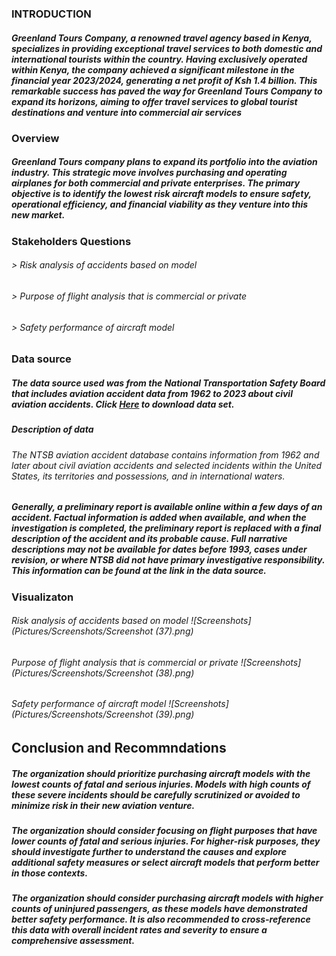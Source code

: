 ### INTRODUCTION

##### Greenland Tours Company, a renowned travel agency based in Kenya, specializes in providing exceptional travel services to both domestic and international tourists within the country. Having exclusively operated within Kenya, the company achieved a significant milestone in the financial year 2023/2024, generating a net profit of Ksh 1.4 billion. This remarkable success has paved the way for Greenland Tours Company to expand its horizons, aiming to offer travel services to global tourist destinations and venture into commercial air services

### Overview

##### Greenland Tours company plans to expand its portfolio into the aviation industry. This strategic move involves purchasing and operating airplanes for both commercial and private enterprises. The primary objective is to identify the lowest risk aircraft models to ensure safety, operational efficiency, and financial viability as they venture into this new market.

### Stakeholders Questions

###### > Risk analysis of accidents based on model
###### > Purpose of flight analysis that is commercial or private
###### > Safety performance of aircraft model

### Data source

##### The data source used was from the National Transportation Safety Board that includes aviation accident data from 1962 to 2023 about civil aviation accidents. Click [Here](https://www.kaggle.com/datasets/khsamaha/aviation-accident-database-synopses) to download data set.

##### Description of data

###### The NTSB aviation accident database contains information from 1962 and later about civil aviation accidents and selected incidents within the United States, its territories and possessions, and in international waters.
##### Generally, a preliminary report is available online within a few days of an accident. Factual information is added when available, and when the investigation is completed, the preliminary report is replaced with a final description of the accident and its probable cause. Full narrative descriptions may not be available for dates before 1993, cases under revision, or where NTSB did not have primary investigative responsibility. This information can be found at the link in the data source.

### Visualizaton 

###### Risk analysis of accidents based on model ![Screenshots](Pictures/Screenshots/Screenshot (37).png)

######  Purpose of flight analysis that is commercial or private ![Screenshots](Pictures/Screenshots/Screenshot (38).png)

######  Safety performance of aircraft model ![Screenshots](Pictures/Screenshots/Screenshot (39).png)

## Conclusion and Recommndations

#####  The organization should prioritize purchasing aircraft models with the lowest counts of fatal and serious injuries. Models with high counts of these severe incidents should be carefully scrutinized or avoided to minimize risk in their new aviation venture.

##### The organization should consider focusing on flight purposes that have lower counts of fatal and serious injuries. For higher-risk purposes, they should investigate further to understand the causes and explore additional safety measures or select aircraft models that perform better in those contexts.

##### The organization should consider purchasing aircraft models with higher counts of uninjured passengers, as these models have demonstrated better safety performance. It is also recommended to cross-reference this data with overall incident rates and severity to ensure a comprehensive assessment.


